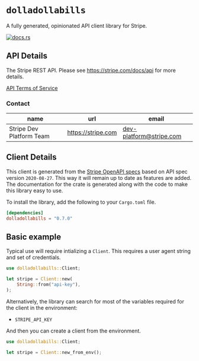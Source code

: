 # `dolladollabills`

A fully generated, opinionated API client library for Stripe.


[![docs.rs](https://docs.rs/dolladollabills/badge.svg)](https://docs.rs/dolladollabills)

## API Details

The Stripe REST API. Please see https://stripe.com/docs/api for more details.

[API Terms of Service](https://stripe.com/us/terms/)

### Contact


| name | url | email |
|----|----|----|
| Stripe Dev Platform Team | <https://stripe.com> | dev-platform@stripe.com |



## Client Details

This client is generated from the [Stripe OpenAPI
specs](https://raw.githubusercontent.com/stripe/openapi/master/openapi/spec3.json) based on API spec version `2020-08-27`. This way it will remain
up to date as features are added. The documentation for the crate is generated
along with the code to make this library easy to use.


To install the library, add the following to your `Cargo.toml` file.

```toml
[dependencies]
dolladollabills = "0.7.0"
```

## Basic example

Typical use will require intializing a `Client`. This requires
a user agent string and set of credentials.

```rust
use dolladollabills::Client;

let stripe = Client::new(
    String::from("api-key"),
);
```

Alternatively, the library can search for most of the variables required for
the client in the environment:

- `STRIPE_API_KEY`

And then you can create a client from the environment.

```rust
use dolladollabills::Client;

let stripe = Client::new_from_env();
```
